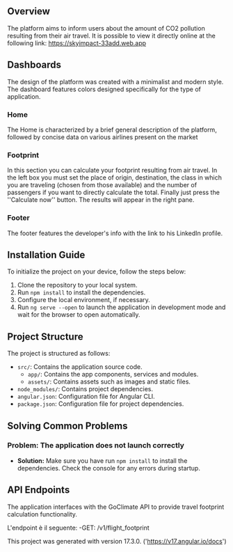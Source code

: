 ## Overview

The platform aims to inform users about the amount of CO2 pollution resulting from their air travel.
It is possible to view it directly online at the following link: https://skyimpact-33add.web.app


## Dashboards

The design of the platform was created with a minimalist and modern style. 
The dashboard features colors designed specifically for the type of application.


### Home

The Home is characterized by a brief general description of the platform, followed by concise data on various airlines present on the market


### Footprint

In this section you can calculate your footprint resulting from air travel.
In the left box you must set the place of origin, destination, the class in which you are traveling (chosen from those available) and the number of passengers if you want to directly calculate the total.
Finally just press the ''Calculate now'' button.
The results will appear in the right pane.


### Footer

The footer features the developer's info with the link to his LinkedIn profile.


## Installation Guide

To initialize the project on your device, follow the steps below:

1. Clone the repository to your local system.
2. Run `npm install` to install the dependencies.
3. Configure the local environment, if necessary.
4. Run `ng serve --open` to launch the application in development mode and wait for the browser to open automatically.


## Project Structure

The project is structured as follows:

- `src/`: Contains the application source code.
  - `app/`: Contains the app components, services and modules.
  - `assets/`: Contains assets such as images and static files.
- `node_modules/`: Contains project dependencies.
- `angular.json`: Configuration file for Angular CLI.
- `package.json`: Configuration file for project dependencies.


## Solving Common Problems

### Problem: The application does not launch correctly

- **Solution:** Make sure you have run `npm install` to install the dependencies. Check the console for any errors during startup.


## API Endpoints

The application interfaces with the GoClimate API to provide travel footprint calculation functionality.

L'endpoint è il seguente: 
-GET:  /v1/flight_footprint


This project was generated with version 17.3.0. ('https://v17.angular.io/docs')

